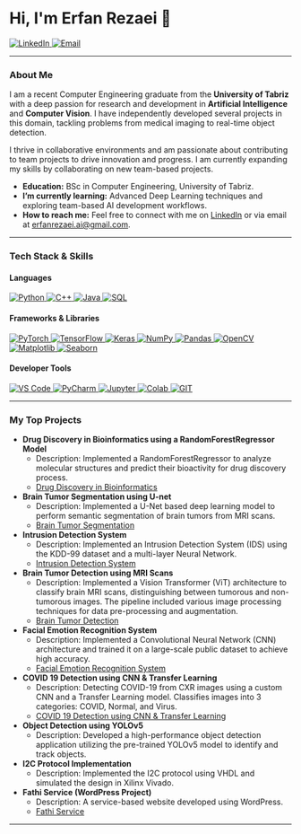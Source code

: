 # Hi, I'm Erfan Rezaei 👋

<p align="left">
  <a href="https://www.linkedin.com/in/erfan-rezaei-a74322247/" target="_blank">
    <img src="https://img.shields.io/badge/LinkedIn-0077B5?style=for-the-badge&logo=linkedin&logoColor=white" alt="LinkedIn"/>
  </a>
  <a href="mailto:erfanrezaei.ai@gmail.com">
    <img src="https://img.shields.io/badge/Email-D14836?style=for-the-badge&logo=gmail&logoColor=white" alt="Email"/>
  </a>
</p>

---

###  About Me

I am a recent Computer Engineering graduate from the **University of Tabriz** with a deep passion for research and development in **Artificial Intelligence** and **Computer Vision**. I have independently developed several projects in this domain, tackling problems from medical imaging to real-time object detection.

I thrive in collaborative environments and am passionate about contributing to team projects to drive innovation and progress. I am currently expanding my skills by collaborating on new team-based projects.

-  **Education:** BSc in Computer Engineering, University of Tabriz.
-  **I’m currently learning:** Advanced Deep Learning techniques and exploring team-based AI development workflows.
-  **How to reach me:** Feel free to connect with me on [LinkedIn](https://www.linkedin.com/in/erfan-rezaei-a74322247/) or via email at [erfanrezaei.ai@gmail.com](mailto:erfanrezaei.ai@gmail.com).

---

###  Tech Stack & Skills

#### Languages
<p align="left">
  <a href="https://www.python.org" target="_blank"> 
    <img src="https://img.shields.io/badge/Python-3776AB?style=for-the-badge&logo=python&logoColor=white" alt="Python"/> 
  </a>
  <a href="https://isocpp.org/" target="_blank"> 
    <img src="https://img.shields.io/badge/C++-00599C?style=for-the-badge&logo=c%2B%2B&logoColor=white" alt="C++"/> 
  </a>
  <a href="https://www.java.com" target="_blank"> 
    <img src="https://img.shields.io/badge/Java-ED8B00?style=for-the-badge&logo=java&logoColor=white" alt="Java"/> 
  </a>
  <a href="https://www.mysql.com/" target="_blank"> 
    <img src="https://img.shields.io/badge/SQL-4479A1?style=for-the-badge&logo=mysql&logoColor=white" alt="SQL"/> 
  </a>
</p>

#### Frameworks & Libraries
<p align="left">
  <a href="https://pytorch.org/" target="_blank"> 
    <img src="https://img.shields.io/badge/PyTorch-EE4C2C?style=for-the-badge&logo=pytorch&logoColor=white" alt="PyTorch"/> 
  </a>
  <a href="https://www.tensorflow.org" target="_blank"> 
    <img src="https://img.shields.io/badge/TensorFlow-FF6F00?style=for-the-badge&logo=tensorflow&logoColor=white" alt="TensorFlow"/> 
  </a>
  <a href="https://keras.io/" target="_blank"> 
    <img src="https://img.shields.io/badge/Keras-D00000?style=for-the-badge&logo=keras&logoColor=white" alt="Keras"/> 
  </a>
  <a href="https://numpy.org/" target="_blank"> 
    <img src="https://img.shields.io/badge/NumPy-013243?style=for-the-badge&logo=numpy&logoColor=white" alt="NumPy"/> 
  </a>
  <a href="https://pandas.pydata.org/" target="_blank"> 
    <img src="https://img.shields.io/badge/Pandas-150458?style=for-the-badge&logo=pandas&logoColor=white" alt="Pandas"/> 
  </a>
  <a href="https://opencv.org/" target="_blank"> 
    <img src="https://img.shields.io/badge/OpenCV-5C3EE8?style=for-the-badge&logo=opencv&logoColor=white" alt="OpenCV"/> 
  </a>
  <a href="https://matplotlib.org/" target="_blank"> 
    <img src="https://img.shields.io/badge/Matplotlib-3776AB?style=for-the-badge&logo=matplotlib&logoColor=white" alt="Matplotlib"/> 
  </a>
  <a href="https://seaborn.pydata.org/" target="_blank"> 
    <img src="https://img.shields.io/badge/Seaborn-3776AB?style=for-the-badge&logo=seaborn&logoColor=white" alt="Seaborn"/> 
  </a>
</p>

#### Developer Tools
<p align="left">
  <a href="https://code.visualstudio.com/" target="_blank"> 
    <img src="https://img.shields.io/badge/VS_Code-007ACC?style=for-the-badge&logo=visual-studio-code&logoColor=white" alt="VS Code"/> 
  </a>
  <a href="https://www.jetbrains.com/pycharm/" target="_blank"> 
    <img src="https://img.shields.io/badge/PyCharm-000000?style=for-the-badge&logo=pycharm&logoColor=white" alt="PyCharm"/> 
  </a>
  <a href="https://jupyter.org/" target="_blank"> 
    <img src="https://img.shields.io/badge/Jupyter-F37626?style=for-the-badge&logo=jupyter&logoColor=white" alt="Jupyter"/> 
  </a>
  <a href="https://colab.research.google.com/" target="_blank"> 
    <img src="https://img.shields.io/badge/Colab-F9AB00?style=for-the-badge&logo=google-colab&logoColor=black" alt="Colab"/> 
  </a>
  <a href="https://git-scm.com/" target="_blank"> 
    <img src="https://img.shields.io/badge/GIT-E44C30?style=for-the-badge&logo=git&logoColor=white" alt="GIT"/> 
  </a>
</p>

---

###  My Top Projects

* **Drug Discovery in Bioinformatics using a RandomForestRegressor Model**
    * Description: Implemented a RandomForestRegressor to analyze molecular structures and predict their bioactivity for drug discovery process.
    * [Drug Discovery in Bioinformatics](https://github.com/ErfanRezaei/Bioinformatics-Drug-Discovery)
* **Brain Tumor Segmentation using U-net**
    * Description: Implemented a U-Net based deep learning model to perform semantic segmentation of brain tumors from MRI scans.
    * [Brain Tumor Segmentation](https://github.com/ErfanRezaei/Brain-Tumor-Segmentation-Using-U-net)
* **Intrusion Detection System**
    * Description: Implemented an Intrusion Detection System (IDS) using the KDD-99 dataset and a multi-layer Neural Network.
    * [Intrusion Detection System](https://github.com/ErfanRezaei/Intrusion-Detection-System)
* **Brain Tumor Detection using MRI Scans**
    * Description: Implemented a Vision Transformer (ViT) architecture to classify brain MRI scans, distinguishing between tumorous and non-tumorous images. The pipeline included various image processing techniques for data pre-processing and augmentation.
    * [Brain Tumor Detection](https://github.com/ErfanRezaei/Brain-Tumor-Classification)
* **Facial Emotion Recognition System**
    * Description: Implemented a Convolutional Neural Network (CNN) architecture and trained it on a large-scale public dataset to achieve high accuracy.
    * [Facial Emotion Recognition System](https://github.com/ErfanRezaei/Facial-Emotion-Recognition)
* **COVID 19 Detection using CNN & Transfer Learning**
    * Description: Detecting COVID-19 from CXR images using a custom CNN and a Transfer Learning model. Classifies images into 3 categories: COVID, Normal, and Virus.
    * [COVID 19 Detection using CNN & Transfer Learning](https://github.com/ErfanRezaei/COVID-19-Detection-using-Transfer-Learning)
* **Object Detection using YOLOv5**
    * Description: Developed a high-performance object detection application utilizing the pre-trained YOLOv5 model to identify and track objects.
* **I2C Protocol Implementation**
    * Description: Implemented the I2C protocol using VHDL and simulated the design in Xilinx Vivado. 
* **Fathi Service (WordPress Project)**
    * Description: A service-based website developed using WordPress.
    * [Fathi Service](https://fathiservice.ir/) 

---

